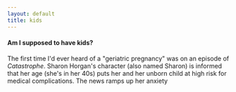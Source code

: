 ```yaml
---
layout: default
title: kids
---
```


<h4>Am I supposed to have kids?</h4>

The first time I'd ever heard of a "geriatric pregnancy" was on an episode of <em>Catastrophe</em>. Sharon Horgan's character (also named Sharon) is informed that her age (she's in her 40s) puts her and her unborn child at high risk for medical complications. The news ramps up her anxiety

